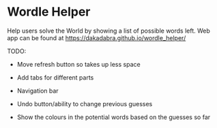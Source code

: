 # Wordle Helper

Help users solve the World by showing a list of possible words left.
Web app can be found at https://dakadabra.github.io/wordle_helper/

TODO:
- Move refresh button so takes up less space
- Add tabs for different parts
- Navigation bar

- Undo button/ability to change previous guesses
- Show the colours in the potential words based on the guesses so far